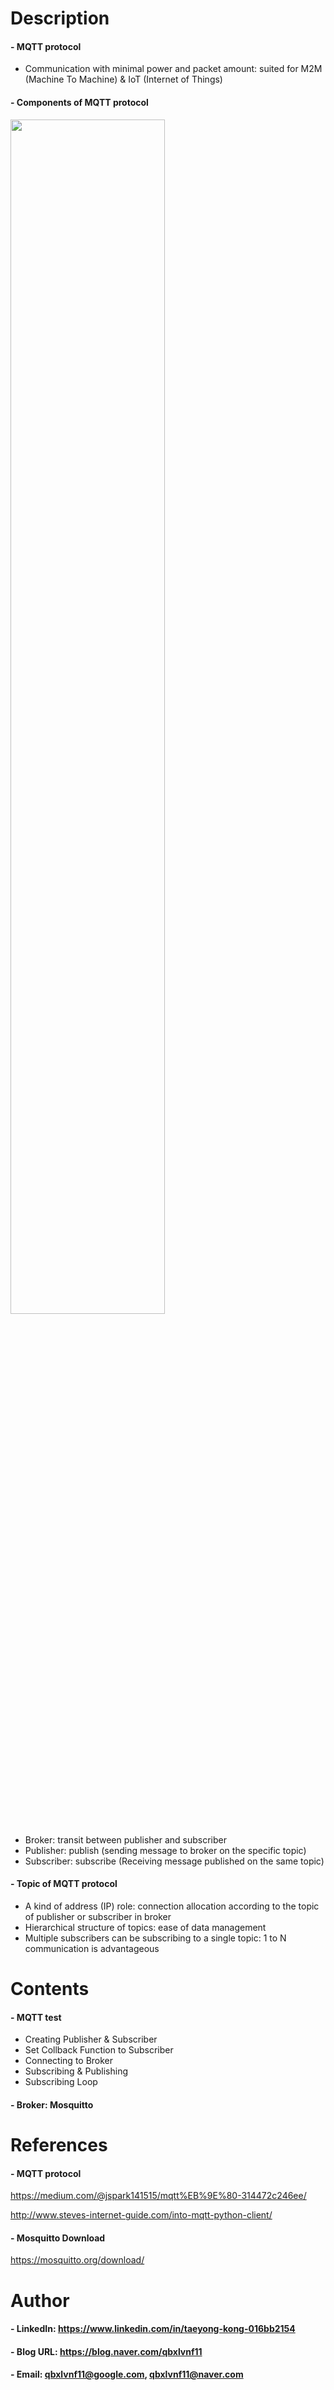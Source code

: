 Description
=============

#### - MQTT protocol
  - Communication with minimal power and packet amount: suited for M2M (Machine To Machine) & IoT (Internet of Things) 

#### - Components of MQTT protocol
<img src="https://user-images.githubusercontent.com/52263269/99942579-3fefad00-2db3-11eb-9601-710997880a83.png" width="70%"></img>
  - Broker: transit between publisher and subscriber 
  - Publisher: publish (sending message to broker on the specific topic)
  - Subscriber: subscribe (Receiving message published on the same topic)

#### - Topic of MQTT protocol
  - A kind of address (IP) role: connection allocation according to the topic of publisher or subscriber in broker
  - Hierarchical structure of topics: ease of data management
  - Multiple subscribers can be subscribing to a single topic: 1 to N communication is advantageous

Contents
=============

#### - MQTT test
  - Creating Publisher & Subscriber
  - Set Collback Function to Subscriber
  - Connecting to Broker
  - Subscribing & Publishing
  - Subscribing Loop

#### - Broker: Mosquitto

References
=============

#### - MQTT protocol

https://medium.com/@jspark141515/mqtt%EB%9E%80-314472c246ee/

http://www.steves-internet-guide.com/into-mqtt-python-client/

#### - Mosquitto Download

https://mosquitto.org/download/

Author
=============

#### - LinkedIn: https://www.linkedin.com/in/taeyong-kong-016bb2154

#### - Blog URL: https://blog.naver.com/qbxlvnf11

#### - Email: qbxlvnf11@google.com, qbxlvnf11@naver.com
